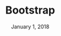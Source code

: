---
date: January 1, 2018
title: Bootstrap
link: http://getbootstrap.com/
image: images/tools/bootstrap.jpg
description: Build responsive, mobile-first projects on the web with the world's most popular front-end component library. Bootstrap is an open source toolkit for developing with HTML, CSS, and JS.
tags:
- frameworks
- development

# ================================
# TOOLS CATEGORIES AVAILABLE
# ================================
# - design
# - development
# - documentation
# - frameworks
# - sketch
#   type: Plugin
#   type: Sketch File
# ================================
---